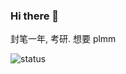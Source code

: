 ### Hi there 👋

封笔一年, 考研. 想要 plmm

![status](https://github-readme-stats.vercel.app/api?username=KINGFIOX&show_icons=true)
